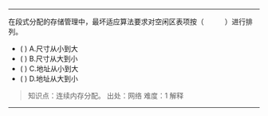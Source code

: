 ---
在段式分配的存储管理中，最坏适应算法要求对空闲区表项按（　　　）进行排列。
- ( ) A.尺寸从小到大 
- ( ) B.尺寸从大到小 
- ( ) C.地址从小到大 
- ( ) D.地址从大到小

> 知识点：连续内存分配。
> 出处：网络
> 难度：1
> 解释

---
